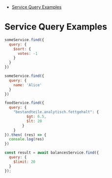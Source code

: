 - [Service Query Examples](#service-query-examples)

# Service Query Examples

```javascript
someService.find({
  query: {
    $sort: {
      votes: -1
    }
  }
})
```

```javascript
someService.find({
  query: {
    name: 'Alice'
  }
})
```

```javascript
foodService.find({
  query: {
    "bestandteile.analytisch.fettgehalt": {
          $gt: 6.5,
          $lt: 20
        }
    }
}).then( (res) => {
  console.log(res)
})
```

```javascript
const result = await balancesService.find({
  query: {
    $limit: 20
  }
});
```
